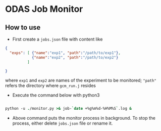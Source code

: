 # ODAS Job Monitor

## How to use

  - First create a ```jobs.json``` file with content like

```json
{
  "exps": [ {"name":"exp1", "path":"/path/to/exp1"},
            {"name":"exp2", "path":"/path/to/exp2"}
          ] 

}

``` 
where ```exp1``` and ```exp2``` are names of the experiment to be monitored; ```"path"``` refers the directory where ```gcm_run.j``` resides

  - Execute the command below with python3

```csh

python -u ./monitor.py >& job-`date +%g%m%d-%H%M%S`.log &

```

  - Above command puts the monitor process in background. To stop the process, either delete ```jobs.json``` file or rename it.

